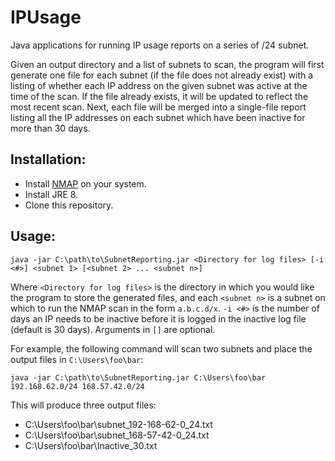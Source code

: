 # IPUsage
Java applications for running IP usage reports on a series of /24 subnet.

Given an output directory and a list of subnets to scan, the program will first generate one file for each subnet
(if the file does not already exist) with a listing of whether each IP address on the given subnet was active
at the time of the scan.  If the file already exists, it will be updated to reflect the most recent scan.
Next, each file will be merged into a single-file report listing all the IP addresses on each
subnet which have been inactive for more than 30 days.

## Installation:
- Install [NMAP](https://nmap.org/download.html) on your system.
- Install JRE 8.
- Clone this repository.

## Usage:
```
java -jar C:\path\to\SubnetReporting.jar <Directory for log files> [-i <#>] <subnet 1> [<subnet 2> ... <subnet n>]
```
Where ```<Directory for log files>``` is the directory in which you would like the program to store the generated files,
 and each ```<subnet n>``` is a subnet on which to run the NMAP scan in the form ```a.b.c.d/x```.
 ```-i <#>``` is the number of days an IP needs to be inactive before it is logged in the inactive log file (default is 30 days).
 Arguments in ```[]``` are optional.

For example, the following command will scan two subnets and place the output files in ```C:\Users\foo\bar```:
```
java -jar C:\path\to\SubnetReporting.jar C:\Users\foo\bar 192.168.62.0/24 168.57.42.0/24
```
This will produce three output files:

- C:\Users\foo\bar\subnet_192-168-62-0_24.txt
- C:\Users\foo\bar\subnet_168-57-42-0_24.txt
- C:\Users\foo\bar\Inactive_30.txt
